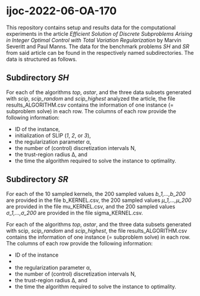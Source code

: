 # ijoc-2022-06-OA-170

This repository contains setup and results data for the computational experiments in the article _Efficient Solution of Discrete Subproblems Arising in Integer Optimal Control with Total Variation Regularization_ by Marvin Severitt and Paul Manns. The data for the benchmark problems _SH_ and _SR_ from said article can be found in the respectively named subdirectories. The data is structured as follows.

## Subdirectory _SH_

For each of the algorithms _top_, _astar_, and the three data subsets generated with _scip_, _scip\_random_ and _scip\_highest_ analyzed the article, the file results_ALGORITHM.csv contains the information of one instance (= subproblem solve) in each row. The columns of each row provide the following information:

* ID of the instance,
* initialization of SLIP (_1_, _2_, or  _3_),
* the regularization parameter &alpha;,
* the number of (control) discretization intervals N,
* the trust-region radius &Delta;, and
* the time the algorithm required to solve the instance to optimality.

## Subdirectory _SR_

For each of the 10 sampled kernels, the 200 sampled values _b\_1,...,b\_200_ are provided in the file b_KERNEL.csv, the 200 sampled values _&mu;\_1,...,&mu;\_200_ are provided in the file mu_KERNEL.csv, and the 200 sampled values _&sigma;\_1,...,&sigma;\_200_ are provided in the file sigma_KERNEL.csv. 

For each of the algorithms _top_, _astar_, and the three data subsets generated with scip, _scip\_random_ and _scip\_highest_, the file results_ALGORITHM.csv contains the information of one instance (= subproblem solve) in each row. The columns of each row provide the following information:

* ID of the instance
* 
* the regularization parameter &alpha;,
* the number of (control) discretization intervals N,
* the trust-region radius &Delta;, and
* the time the algorithm required to solve the instance to optimality.
